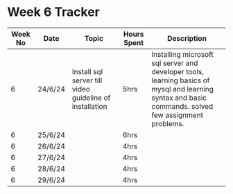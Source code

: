 # Week 6 Tracker

| Week No | Date    | Topic                                   | Hours Spent | Description                                                                                                                                                                        |
| ------- | ------- | --------------------------------------- | ----------- | ---------------------------------------------------------------------------------------------------------------------------------------------------------------------------------- |
| 6       | 24/6/24 | Install sql server till video guideline of installation | 5hrs        | Installing microsoft sql server and developer tools, learning basics of mysql and learning syntax and basic commands. solved few assignment problems. |
| 6       | 25/6/24 |                                         | 6hrs        |
| 6       | 26/6/24 |                                         | 4hrs        |
| 6       | 27/6/24 |                                         | 4hrs        |
| 6       | 28/6/24 |                                         | 4hrs        |
| 6       | 29/6/24  |                                         | 4hrs        |
